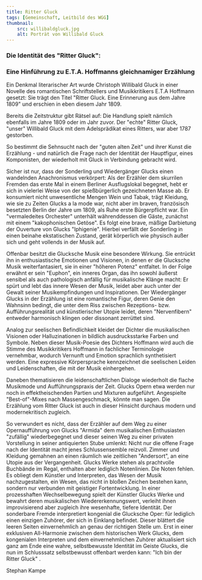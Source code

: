 ```yaml
---
title: Ritter Gluck
tags: [Gemeinschaft, Leitbild des WGG]
thumbnail: 
    src: willibaldgluck.jpg
    alt: Porträt von Willibald Gluck
---
```

<h3>
    Die Identität des "Ritter Gluck":
</h3>

<h3>
    Eine Hinführung zu E.T.A. Hoffmanns gleichnamiger Erzählung
</h3>

Ein Denkmal literarischer Art wurde Christoph Willibald Gluck in einer Novelle des romantischen Schriftstellers und Musikkritikers E.T.A 
Hoffmann gesetzt: Sie trägt den Titel "Ritter Gluck. Eine Erinnerung aus dem Jahre 1809" und erschien in eben diesem Jahr 1809.

Bereits die Zeitstruktur gibt Rätsel auf: Die Handlung spielt nämlich ebenfalls im Jahre 1809 oder im Jahr zuvor. Der "echte" Ritter 
Gluck, "unser" Willibald Gluck mit dem Adelsprädikat eines Ritters, war aber 1787 gestorben.

So bestimmt die Sehnsucht nach der "guten alten Zeit" und ihrer Kunst die Erzählung - und natürlich die Frage nach der Identität der 
Hauptfigur, eines Komponisten, der wiederholt mit Gluck in Verbindung gebracht wird.

Sicher ist nur, dass der Sonderling und Wiedergänger Glucks einen wandelnden Anachronismus verkörpert: Als der Erzähler dem skurrilen 
Fremden das erste Mal in einem Berliner Ausflugslokal begegnet, hebt er sich in vielerlei Weise von der spießbürgerlich gezeichneten 
Masse ab. Er konsumiert nicht unwesentliche Mengen Wein und Tabak, trägt Kleidung, wie sie zu Zeiten Glucks a la mode war, nicht aber 
im braven, französisch besetzten Berlin der Jahre um 1809, als Ruhe erste Bürgerpflicht war. Ein "vermaledeites Orchester" unterhält währenddessen 
die Gäste, zunächst mit einem "kakophonischen Getöse". Es folgt eine brave, mäßige Darbietung der Ouverture von Glucks "Iphigenie". Hierbei 
verfällt der Sonderling in einen beinahe ekstatischen Zustand, gerät körperlich wie physisch außer sich und geht vollends in der Musik auf.

Offenbar besitzt die Glucksche Musik eine besondere Wirkung. Sie entrückt ihn in enthusiastische Emotionen und Visionen, in denen er die 
Glucksche Musik weiterfantasiert, sie in einer "höheren Potenz" entfaltet. In der Folge erwähnt er sein "Euphon", ein inneres Organ, das 
ihn sowohl äußerst sensibel als auch pathologisch anfällig für musikalische Klänge macht: Er spürt und lebt das innere Wesen der Musik, 
leidet aber auch unter der Gewalt seiner Musikempfindungen und Inspirationen. Der Wiedergänger Glucks in der Erzählung ist eine romantische 
Figur, deren Genie den Wahnsinn bedingt, die unter dem Riss zwischen Rezeptions- bzw. Aufführungsrealität und künstlerischer Utopie leidet, 
deren "Nervenfibern" entweder harmonisch klingen oder dissonant zerrüttet sind.

Analog zur seelischen Befindlichkeit kleidet der Dichter die musikalischen Visionen oder Halluzinationen in bildlich ausdrucksstarke Farben 
und Symbole. Neben dieser Musik-Poesie des Dichters Hoffmann wird auch die Stimme des Musikkritikers Hoffmann in fachlicher Terminologie 
vernehmbar, wodurch Vernunft und Emotion sprachlich synthetisiert werden. Eine expressive Körpersprache kennzeichnet die seelischen Leiden und Leidenschaften, die mit der Musik einhergehen.

Daneben thematisieren die leidenschaftlichen Dialoge wiederholt die flache Musikmode und Aufführungspraxis der Zeit. Glucks Opern etwa werden 
nur noch in effektheischenden Partien und Mixturen aufgeführt. Angespielte "Best-of"-Mixes nach Massengeschmack, könnte man sagen. Die 
Erzählung vom Ritter Gluck ist auch in dieser Hinsicht durchaus modern und modernekritisch zugleich.

So verwundert es nicht, dass der Erzähler auf dem Weg zu einer Opernaufführung von Glucks "Armida" dem musikalischen Enthusiasten "zufällig" 
wiederbegegnet und dieser seinen Weg zu einer privaten Vorstellung in seiner antiquierten Stube umlenkt:
Nicht nur die offene Frage nach der Identität macht jenes Schlussensemble reizvoll. Zimmer und Kleidung gemahnen an einen räumlich wie 
zeitlichen "Andersort", an eine Utopie aus der Vergangenheit. Glucks Werke stehen als prachtvolle Buchbände im Regal, enthalten aber 
lediglich Notenlinien. Die Noten fehlen. Es obliegt dem Künstler und Interpreten, das Wesen der Musik nachzugestalten, ein Wesen, das nicht 
in bloßen Zeichen bestehen kann, sondern nur verbunden mit geistiger Fortentwicklung. In einer prozesshaften Wechselbewegung spielt der 
Künstler Glucks Werke und bewahrt deren musikalischen Wiedererkennungswert, verleiht ihnen improvisierend aber zugleich ihre wesenhafte, tiefere 
Identität. Der sonderbare Fremde interpretiert kongenial die Glucksche Oper: für lediglich einen einzigen Zuhörer, der sich in Einklang 
befindet. Dieser blättert die leeren Seiten einvernehmlich an genau der richtigen Stelle um. Erst in einer exklusiven All-Harmonie zwischen 
dem historischen Werk Glucks, dem kongenialen Interpreten und dem einvernehmlichen Zuhörer aktualisiert sich ganz am Ende eine wahre, selbstbewusste 
Identität im Geiste Glucks, die nun im Schlusssatz selbstbewusst offenbart werden kann: "Ich bin der Ritter Gluck" .

</p>

<p>
    Stephan Kampe
</p>




   

